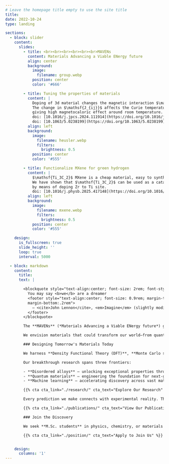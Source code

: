 ```yaml
---
# Leave the homepage title empty to use the site title
title:
date: 2022-10-24
type: landing

sections:
  - block: slider
    content:
      slides:
        - title: <br><br><br><br><br><br>MAVENs
          content: Materials Advancing a Viable ENergy future
          align: center
          background:
            image:
              filename: group.webp
            position: center
            color: '#666'

        - title: Tuning the properties of materials
          content: |
            Doping of 3d material changes the magnetic interaction $\mathsf{J_{ij}}$ considerably in Heusler alloy.
            The change in $\mathsf{J_{ij}}$ affects the Curie temperature of the materials,
            giving high magnetocaloric effect around room temperature.
            doi: [10.1016/j.jpcs.2024.111914](https://doi.org/10.1016/j.jpcs.2024.111914)
            doi: [10.1063/5.0238199](https://doi.org/10.1063/5.0238199)
          align: left
          background:
            image:
              filename: heusler.webp
              filters:
                brightness: 0.5
            position: center
            color: '#555'

        - title: Functionalize MXene for green hydrogen
          content: |
            $\mathsf{Ti_3C_2}$ MXene is a cheap material, easy to synthesize in production scale.
            We have shown that $\mathsf{Ti_3C_2}$ can be used as a catalyst for Hydrogen Evolution Reaction (HER)
            by means of doping Zr to Ti site.
            doi: [10.1016/j.physb.2025.417148](https://doi.org/10.1016/j.physb.2025.417148)
          align: left
          background:
            image:
              filename: mxene.webp
              filters:
                brightness: 0.5
            position: center
            color: '#555'

    design:
      is_fullscreen: true
      slide_height: ''
      loop: true
      interval: 5000

  - block: markdown
    content:
      title:
      text: |

        <blockquote style="text-align:center; font-size: 2rem; font-style: italic; margin: 0; padding: 0;">
          You may say <b>we</b> are a dreamer
          <footer style="text-align:center; font-size: 0.9rem; margin-top: 0.2rem;
          margin-bottom:.2rem">
            — <cite>John Lennon</cite>, <em>Imagine</em> (slightly modified)
          </footer>
        </blockquote>

        The **MAVENs** (*Materials Advancing a Viable ENergy future*) group, led by [Dr. Rudra Banerjee](https://mavens-group.github.io/author/rudra-banerjee/), is based in the [Department of Physics and Nanotechnology](https://www.srmist.edu.in/department/department-of-physics-and-nanotechnology/) at the [SRM Institute of Science and Technology](https://srmist.edu.in).

        We envision materials that could transform our world—from quantum devices operating at room temperature to catalysts that turn sunlight into fuel. Our computational laboratory makes these visions tangible, one atom at a time.

        ### Designing Tomorrow's Materials Today

        We harness **Density Functional Theory (DFT)**, **Monte Carlo simulations**, and **Machine Learning** — a powerful combination of quantum mechanics, statistical physics, and artificial intelligence that enables us to predict, design, and optimise materials before they are synthesised in the laboratory. From the magnetic complexity of high-entropy alloys to the catalytic potential green hydrogen and quantum materials with long coherence time, we bridge fundamental theory with transformative applications.

        Our breakthrough research spans three frontiers:

        - **Disordered alloys** – unlocking exceptional properties through strategic compositional design
        - **Quantum materials** – engineering the foundation for next-generation quantum technologies
        - **Machine learning** – accelerating discovery across vast material landscapes

        {{% cta cta_link="./research/" cta_text="Explore Our Research" %}}

        Every prediction we make connects with experimental reality. Through partnerships with leading experimentalists worldwide, we validate our models and push computational boundaries, ensuring our discoveries translate from silicon to laboratory bench.

        {{% cta cta_link="./publications/" cta_text="View Our Publications" %}}

        ### Join the Discovery

        We seek **M.Sc. students** in physics, chemistry, or materials science ready to wield computational power against real-world challenges. If you're passionate about designing materials that will define our sustainable future, your next breakthrough awaits here.

        {{% cta cta_link="./position/" cta_text="Apply to Join Us" %}}


    design:
      columns: '1'
---
```

